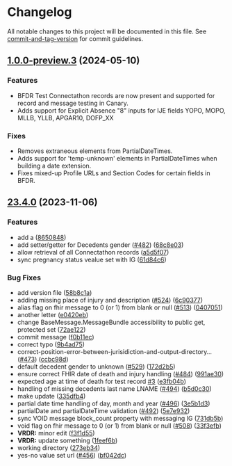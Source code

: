 # Changelog

All notable changes to this project will be documented in this file. See [commit-and-tag-version](https://github.com/absolute-version/commit-and-tag-version) for commit guidelines.

## [1.0.0-preview.3](https://github.com/nightingaleproject/vital-record-dotnet-demo/compare/e3fb04b330e97b909cc034d9f42e11c48d489fd1...23.4.0) (2024-05-10)


### Features
* BFDR Test Connectathon records are now present and supported for record and message testing in Canary.
* Adds support for Explicit Absence "8" inputs for IJE fields YOPO, MOPO, MLLB, YLLB, APGAR10, DOFP_XX

### Fixes
* Removes extraneous elements from PartialDateTimes.
* Adds support for 'temp-unknown' elements in PartialDateTimes when building a date extension.
* Fixes mixed-up Profile URLs and Section Codes for certain fields in BFDR.


## [23.4.0](https://github.com/nightingaleproject/vital-record-dotnet-demo/compare/e3fb04b330e97b909cc034d9f42e11c48d489fd1...23.4.0) (2023-11-06)


### Features

* add a ([8650848](https://github.com/nightingaleproject/vital-record-dotnet-demo/commit/8650848bb9e5e03f93b94f47dc0a9618e125c4da))
* add setter/getter for Decedents gender ([#482](https://github.com/nightingaleproject/vital-record-dotnet-demo/issues/482)) ([68c8e03](https://github.com/nightingaleproject/vital-record-dotnet-demo/commit/68c8e033d690de05be162091bc6d2af0c22abcee))
* allow retrieval of all Connectathon records ([a5d5f07](https://github.com/nightingaleproject/vital-record-dotnet-demo/commit/a5d5f07a601cf33fe31872e16a2d250e5e727a76))
* sync pregnancy status vealue set with IG ([61d84c6](https://github.com/nightingaleproject/vital-record-dotnet-demo/commit/61d84c6361b1760d847bcf97d263e5fdba6c0771))


### Bug Fixes

* add version file ([58b8c1a](https://github.com/nightingaleproject/vital-record-dotnet-demo/commit/58b8c1ab7ea4fd1260ccf1d608a336d7c43a1ee3))
* adding missing place of injury and description ([#524](https://github.com/nightingaleproject/vital-record-dotnet-demo/issues/524)) ([6c90377](https://github.com/nightingaleproject/vital-record-dotnet-demo/commit/6c90377cc7a942211dda20079e53321c51e29c97))
* alias flag on fhir message to 0 (or 1) from blank or null ([#513](https://github.com/nightingaleproject/vital-record-dotnet-demo/issues/513)) ([0407051](https://github.com/nightingaleproject/vital-record-dotnet-demo/commit/040705121b126b945c1e5659928e9c4174a135b5))
* another letter ([e0420eb](https://github.com/nightingaleproject/vital-record-dotnet-demo/commit/e0420eb81f7e61f9bd247696e10fb9b49496993a))
* change BaseMessage.MessageBundle accessibility to public get, protected set ([72ae122](https://github.com/nightingaleproject/vital-record-dotnet-demo/commit/72ae122430a6465699fd59006475b2306ddf978c))
* commit message ([f0b11ec](https://github.com/nightingaleproject/vital-record-dotnet-demo/commit/f0b11ece197f70bff5c20e04141110b4d4e55fed))
* correct typo ([9b4ad75](https://github.com/nightingaleproject/vital-record-dotnet-demo/commit/9b4ad75c469719c60f330732991b9320274e964e))
* correct-position-error-between-jurisidiction-and-output-directory… ([#473](https://github.com/nightingaleproject/vital-record-dotnet-demo/issues/473)) ([ccbc98d](https://github.com/nightingaleproject/vital-record-dotnet-demo/commit/ccbc98d118233e1dfe2de61efe962e73810b188e))
* default decedent gender to unknown ([#529](https://github.com/nightingaleproject/vital-record-dotnet-demo/issues/529)) ([172d2b5](https://github.com/nightingaleproject/vital-record-dotnet-demo/commit/172d2b5017c40c7443d8b29c4570bbcb3f934275))
* ensure correct FHIR date of death and injury handling ([#484](https://github.com/nightingaleproject/vital-record-dotnet-demo/issues/484)) ([991ae30](https://github.com/nightingaleproject/vital-record-dotnet-demo/commit/991ae30a9e852b23bbfd85f8b04f8d0f4f5f740e))
* expected age at time of death for test record [#3](https://github.com/nightingaleproject/vital-record-dotnet-demo/issues/3) ([e3fb04b](https://github.com/nightingaleproject/vital-record-dotnet-demo/commit/e3fb04b330e97b909cc034d9f42e11c48d489fd1))
* handling of missing decedents last name LNAME ([#494](https://github.com/nightingaleproject/vital-record-dotnet-demo/issues/494)) ([b5d0c30](https://github.com/nightingaleproject/vital-record-dotnet-demo/commit/b5d0c309e159fc3b76b00e4e2c4d22fb4839eb04))
* make update ([335dfb4](https://github.com/nightingaleproject/vital-record-dotnet-demo/commit/335dfb4e8d11b76da32463cc03fc2a73386302b8))
* partial date time handling of day, month and year ([#496](https://github.com/nightingaleproject/vital-record-dotnet-demo/issues/496)) ([3e5b1d3](https://github.com/nightingaleproject/vital-record-dotnet-demo/commit/3e5b1d3fb8fc9bbafd406e7bf6fd4dc63a9af31a))
* partialDate and partialDateTime validation ([#492](https://github.com/nightingaleproject/vital-record-dotnet-demo/issues/492)) ([5e7e932](https://github.com/nightingaleproject/vital-record-dotnet-demo/commit/5e7e9326cd97d0c5c4beab751ba0ea3030e1c8e9))
* sync VOID message block_count property with messaging IG ([731db5b](https://github.com/nightingaleproject/vital-record-dotnet-demo/commit/731db5b004c8091031e979cda1d23e834e499f2d))
* void flag on fhir message to 0 (or 1) from blank or null ([#508](https://github.com/nightingaleproject/vital-record-dotnet-demo/issues/508)) ([33f3efb](https://github.com/nightingaleproject/vital-record-dotnet-demo/commit/33f3efbbcdb59d76ad90fd8baa34c4b47d421fcd))
* **VRDR:** minor edit ([f3f1d55](https://github.com/nightingaleproject/vital-record-dotnet-demo/commit/f3f1d55199407a0cc4934ed4a553c56bcfd065e3))
* **VRDR:** update something ([1feef6b](https://github.com/nightingaleproject/vital-record-dotnet-demo/commit/1feef6b663d94a3fe6c145f7b3596765256254e1))
* working directory ([273eb34](https://github.com/nightingaleproject/vital-record-dotnet-demo/commit/273eb34ecab2d2686add18356e4b1fa5dcd913ad))
* yes-no value set url ([#456](https://github.com/nightingaleproject/vital-record-dotnet-demo/issues/456)) ([bf042dc](https://github.com/nightingaleproject/vital-record-dotnet-demo/commit/bf042dcedfa3b883582741e8bb71c8b93155a0b9))
